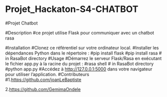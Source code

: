 # Projet_Hackaton-S4-CHATBOT

#Projet Chatbot

#Description
#ce projet utilise Flask pour communiquer avec un chatbot rasa

#Installation
#Clonez ce référentiel sur votre ordinateur local.
#Installer les dépendances Python dans le répertoire :
#pip install flask
#pip install rasa # in RasaBot directory 
#Usage
#Démarrez le serveur Flask/Rasa en exécutant le fichier app.py à la racine du projet :
#rasa shell # in RasaBot directory
#python app.py
#Accédez à http://127.0.0.1:5000 dans votre navigateur pour utiliser l’application.
#Contributeurs
#1.https://github.com/joanLeBaptiste

2.https://github.com/GemimaOndele
